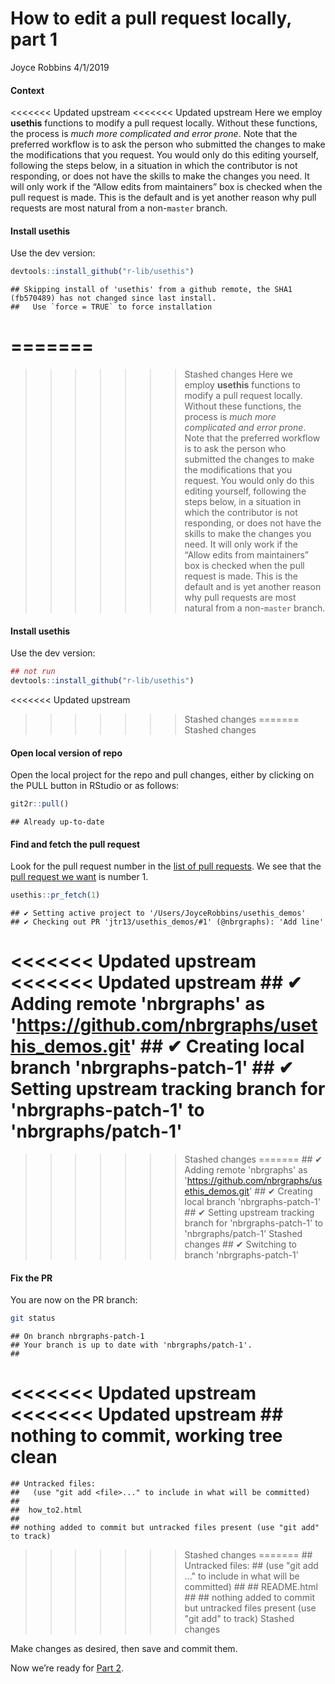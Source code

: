 How to edit a pull request locally, part 1
================
Joyce Robbins
4/1/2019

#### Context

<<<<<<< Updated upstream
<<<<<<< Updated upstream
Here we employ **usethis** functions to modify a pull request
locally. Without these functions, the process is *much more complicated
and error prone*. Note that the preferred workflow is to ask the person
who submitted the changes to make the modifications that you request.
You would only do this editing yourself, following the steps below, in a
situation in which the contributor is not responding, or does not have
the skills to make the changes you need. It will only work if the
“Allow edits from maintainers” box is checked when the pull request is
made. This is the default and is yet another reason why pull requests are
most natural from a non-`master` branch.

#### Install **usethis**

Use the dev
    version:

``` r
devtools::install_github("r-lib/usethis")
```

    ## Skipping install of 'usethis' from a github remote, the SHA1 (fb570489) has not changed since last install.
    ##   Use `force = TRUE` to force installation

=======
=======
>>>>>>> Stashed changes
Here we employ **usethis** functions to modify a pull request locally.
Without these functions, the process is *much more complicated and error
prone*. Note that the preferred workflow is to ask the person who
submitted the changes to make the modifications that you request. You
would only do this editing yourself, following the steps below, in a
situation in which the contributor is not responding, or does not have
the skills to make the changes you need. It will only work if the “Allow
edits from maintainers” box is checked when the pull request is made.
This is the default and is yet another reason why pull requests are most
natural from a non-`master` branch.

#### Install **usethis**

Use the dev version:

``` r
## not run
devtools::install_github("r-lib/usethis")
```

<<<<<<< Updated upstream
>>>>>>> Stashed changes
=======
>>>>>>> Stashed changes
#### Open local version of repo

Open the local project for the repo and pull changes, either by clicking
on the PULL button in RStudio or as follows:

``` r
git2r::pull()
```

    ## Already up-to-date

#### Find and fetch the pull request

Look for the pull request number in the [list of pull
requests](https://github.com/jtr13/usethis_demos/pulls). We see that the
[pull request we want](https://github.com/jtr13/usethis_demos/pull/1) is
number 1.

``` r
usethis::pr_fetch(1)
```

    ## ✔ Setting active project to '/Users/JoyceRobbins/usethis_demos'
    ## ✔ Checking out PR 'jtr13/usethis_demos/#1' (@nbrgraphs): 'Add line'
<<<<<<< Updated upstream
<<<<<<< Updated upstream
    ## ✔ Adding remote 'nbrgraphs' as 'https://github.com/nbrgraphs/usethis_demos.git'
    ## ✔ Creating local branch 'nbrgraphs-patch-1'
    ## ✔ Setting upstream tracking branch for 'nbrgraphs-patch-1' to 'nbrgraphs/patch-1'
=======
>>>>>>> Stashed changes
=======
    ## ✔ Adding remote 'nbrgraphs' as 'https://github.com/nbrgraphs/usethis_demos.git'
    ## ✔ Creating local branch 'nbrgraphs-patch-1'
    ## ✔ Setting upstream tracking branch for 'nbrgraphs-patch-1' to 'nbrgraphs/patch-1'
>>>>>>> Stashed changes
    ## ✔ Switching to branch 'nbrgraphs-patch-1'

#### Fix the PR

You are now on the PR branch:

``` bash
git status
```

    ## On branch nbrgraphs-patch-1
    ## Your branch is up to date with 'nbrgraphs/patch-1'.
    ## 
<<<<<<< Updated upstream
<<<<<<< Updated upstream
    ## nothing to commit, working tree clean
=======
    ## Untracked files:
    ##   (use "git add <file>..." to include in what will be committed)
    ## 
    ##  how_to2.html
    ## 
    ## nothing added to commit but untracked files present (use "git add" to track)
>>>>>>> Stashed changes
=======
    ## Untracked files:
    ##   (use "git add <file>..." to include in what will be committed)
    ## 
    ##  README.html
    ## 
    ## nothing added to commit but untracked files present (use "git add" to track)
>>>>>>> Stashed changes

Make changes as desired, then save and commit them.

Now we’re ready for [Part 2](how_to2.md).
